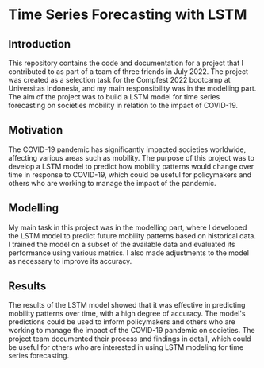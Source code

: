 # Time Series Forecasting with LSTM

## Introduction
This repository contains the code and documentation for a project that I contributed to as part of a team of three friends in July 2022. The project was created as a selection task for the Compfest 2022 bootcamp at Universitas Indonesia, and my main responsibility was in the modelling part. The aim of the project was to build a LSTM model for time series forecasting on societies mobility in relation to the impact of COVID-19.

## Motivation
The COVID-19 pandemic has significantly impacted societies worldwide, affecting various areas such as mobility. The purpose of this project was to develop a LSTM model to predict how mobility patterns would change over time in response to COVID-19, which could be useful for policymakers and others who are working to manage the impact of the pandemic.

## Modelling
My main task in this project was in the modelling part, where I developed the LSTM model to predict future mobility patterns based on historical data. I trained the model on a subset of the available data and evaluated its performance using various metrics. I also made adjustments to the model as necessary to improve its accuracy.

## Results
The results of the LSTM model showed that it was effective in predicting mobility patterns over time, with a high degree of accuracy. The model's predictions could be used to inform policymakers and others who are working to manage the impact of the COVID-19 pandemic on societies. The project team documented their process and findings in detail, which could be useful for others who are interested in using LSTM modeling for time series forecasting.